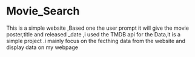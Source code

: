 # Movie_Search
This is a simple website ,Based one the user prompt it will give the movie poster,title and released _date ,i used the TMDB api for the Data,it is a simple project .i mainly focus on the fecthing data from the website and display  data on my webpage
